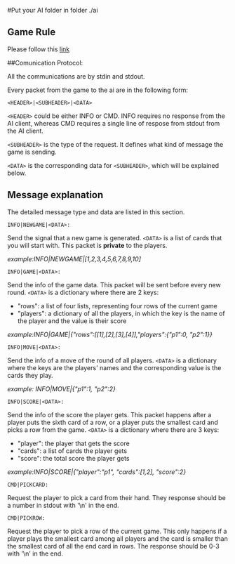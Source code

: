 #Put your AI folder in folder ./ai

## Game Rule

Please follow this [link](https://en.wikipedia.org/wiki/6_Nimmt!)

##Comunication Protocol:

All the communications are by stdin and stdout.

Every packet from the game to the ai are in the following form:

```<HEADER>|<SUBHEADER>|<DATA>```

```<HEADER>``` could be either INFO or CMD. INFO requires no response from the AI
client, whereas CMD requires a single line of respose from stdout from the AI
client.

```<SUBHEADER>``` is the type of the request. It defines what kind of message the 
game is sending.

```<DATA>``` is the corresponding data for ```<SUBHEADER>```, which will be explained below.

## Message explanation 

The detailed message type and data are listed in this section. 

```INFO|NEWGAME|<DATA>:```

Send the signal that a new game is generated. ```<DATA>``` is a list of cards that you
will start with. This packet is **private** to the players.

_example:INFO|NEWGAME|[1,2,3,4,5,6,7,8,9,10]_

```INFO|GAME|<DATA>:```

Send the info of the game data. This packet will be sent before every new round.
 ```<DATA>``` is a dictionary where there are 2 keys:

 * "rows": a list of four lists, representing four rows of the current game
 * "players": a dictionary of all the players, in which the key is the name of 
   the player and the value is their score

_example:INFO|GAME|{"rows":[[1],[2],[3],[4]],"players":{"p1":0, "p2":1}}_

```INFO|MOVE|<DATA>:```

Send the info of a move of the round of all players. ```<DATA>``` is a dictionary 
where the keys are the players' names and the corresponding value is the cards
they play.

_example: INFO|MOVE|{"p1":1, "p2":2}_

```INFO|SCORE|<DATA>:```

Send the info of the score the player gets. This packet happens after a player
puts the sixth card of a row, or a player puts the smallest card and picks
a row from the game. ```<DATA>``` is a dictionary where there are 3 keys:

 * "player": the player that gets the score
 * "cards": a list of cards the player gets
 * "score": the total score the player gets

_example:INFO|SCORE|{"player":"p1", "cards":[1,2], "score":2}_

```CMD|PICKCARD:```

Request the player to pick a card from their hand. They response should be a
number in stdout with '\n' in the end. 

```CMD|PICKROW:```

Request the player to pick a row of the current game. This only happens if a 
player plays the smallest card among all players and the card is smaller than
the smallest card of all the end card in rows. The response should be 0-3 with
'\n' in the end.
